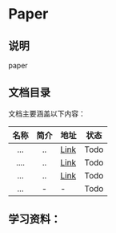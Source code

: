 # Paper

## 说明

paper



## 文档目录

文档主要涵盖以下内容：

| 名称  | 简介       | 地址    |状态|
|:---:|:----: |:--- |:---:|
| ... | ..|[Link]()|Todo|
| .... | ..|[Link]()|Todo|
| ... | ..|[Link]()|Todo|
| ... | -     |-      | Todo |

## 学习资料：

